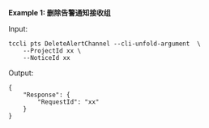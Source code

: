 **Example 1: 删除告警通知接收组**



Input: 

```
tccli pts DeleteAlertChannel --cli-unfold-argument  \
    --ProjectId xx \
    --NoticeId xx
```

Output: 
```
{
    "Response": {
        "RequestId": "xx"
    }
}
```

